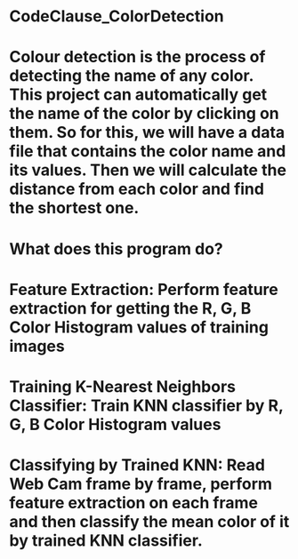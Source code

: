 # CodeClause_ColorDetection

# Colour detection is the process of detecting the name of any color. This project can automatically get the name of the color by clicking on them. So for this, we will have a data file that contains the color name and its values. Then we will calculate the distance from each color and find the shortest one.

# What does this program do?

# Feature Extraction: Perform feature extraction for getting the R, G, B Color Histogram values of training images
# Training K-Nearest Neighbors Classifier: Train KNN classifier by R, G, B Color Histogram values
# Classifying by Trained KNN: Read Web Cam frame by frame, perform feature extraction on each frame and then classify the mean color of it by trained KNN classifier.

